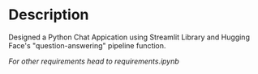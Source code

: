 # Description

Designed a Python Chat Appication using Streamlit Library and Hugging Face's "question-answering" pipeline function.

*For other requirements head to requirements.ipynb*
